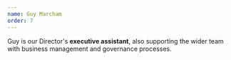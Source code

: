 ```yaml
---
name: Guy Marcham
order: 7
---
```


Guy is our Director's **executive assistant**, also supporting the wider team with business management and governance processes.
